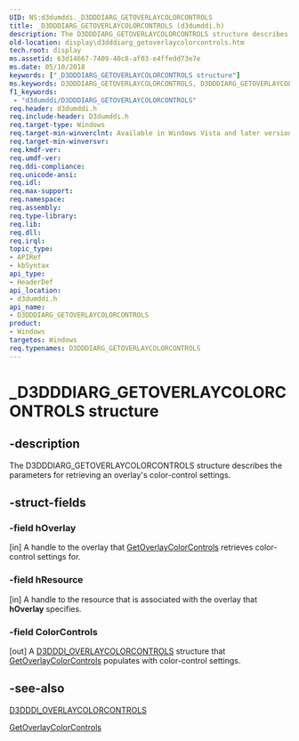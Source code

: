 ```yaml
---
UID: NS:d3dumddi._D3DDDIARG_GETOVERLAYCOLORCONTROLS
title: _D3DDDIARG_GETOVERLAYCOLORCONTROLS (d3dumddi.h)
description: The D3DDDIARG_GETOVERLAYCOLORCONTROLS structure describes the parameters for retrieving an overlay's color-control settings.
old-location: display\d3dddiarg_getoverlaycolorcontrols.htm
tech.root: display
ms.assetid: 63d14667-7409-40c8-af03-e4ffedd73e7e
ms.date: 05/10/2018
keywords: ["_D3DDDIARG_GETOVERLAYCOLORCONTROLS structure"]
ms.keywords: D3DDDIARG_GETOVERLAYCOLORCONTROLS, D3DDDIARG_GETOVERLAYCOLORCONTROLS structure [Display Devices], UMDisplayDriver_param_Structs_eedf1607-a208-42ba-8d05-6151e489ee8f.xml, _D3DDDIARG_GETOVERLAYCOLORCONTROLS, d3dumddi/D3DDDIARG_GETOVERLAYCOLORCONTROLS, display.d3dddiarg_getoverlaycolorcontrols
f1_keywords:
 - "d3dumddi/D3DDDIARG_GETOVERLAYCOLORCONTROLS"
req.header: d3dumddi.h
req.include-header: D3dumddi.h
req.target-type: Windows
req.target-min-winverclnt: Available in Windows Vista and later versions of the Windows operating systems.
req.target-min-winversvr: 
req.kmdf-ver: 
req.umdf-ver: 
req.ddi-compliance: 
req.unicode-ansi: 
req.idl: 
req.max-support: 
req.namespace: 
req.assembly: 
req.type-library: 
req.lib: 
req.dll: 
req.irql: 
topic_type:
- APIRef
- kbSyntax
api_type:
- HeaderDef
api_location:
- d3dumddi.h
api_name:
- D3DDDIARG_GETOVERLAYCOLORCONTROLS
product:
- Windows
targetos: Windows
req.typenames: D3DDDIARG_GETOVERLAYCOLORCONTROLS
---
```


# _D3DDDIARG_GETOVERLAYCOLORCONTROLS structure


## -description


The D3DDDIARG_GETOVERLAYCOLORCONTROLS structure describes the parameters for retrieving an overlay's color-control settings. 


## -struct-fields




### -field hOverlay

[in] A handle to the overlay that <a href="https://docs.microsoft.com/windows-hardware/drivers/ddi/d3dumddi/nc-d3dumddi-pfnd3dddi_getoverlaycolorcontrols">GetOverlayColorControls</a> retrieves color-control settings for.


### -field hResource

[in] A handle to the resource that is associated with the overlay that <b>hOverlay</b> specifies.


### -field ColorControls

[out] A <a href="https://docs.microsoft.com/windows-hardware/drivers/ddi/d3dumddi/ns-d3dumddi-_d3dddi_overlaycolorcontrols">D3DDDI_OVERLAYCOLORCONTROLS</a> structure that <a href="https://docs.microsoft.com/windows-hardware/drivers/ddi/d3dumddi/nc-d3dumddi-pfnd3dddi_getoverlaycolorcontrols">GetOverlayColorControls</a> populates with color-control settings.


## -see-also




<a href="https://docs.microsoft.com/windows-hardware/drivers/ddi/d3dumddi/ns-d3dumddi-_d3dddi_overlaycolorcontrols">D3DDDI_OVERLAYCOLORCONTROLS</a>



<a href="https://docs.microsoft.com/windows-hardware/drivers/ddi/d3dumddi/nc-d3dumddi-pfnd3dddi_getoverlaycolorcontrols">GetOverlayColorControls</a>
 

 

